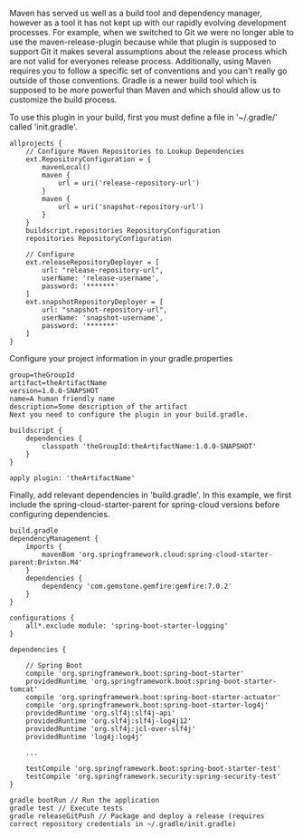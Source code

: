 Maven has served us well as a build tool and dependency manager, however as a tool it has not kept up with our rapidly evolving development processes. For example, when we switched to Git we were no longer able to use the maven-release-plugin because while that plugin is supposed to support Git it makes several assumptions about the release process which are not valid for everyones release process. Additionally, using Maven requires you to follow a specific set of conventions and you can't really go outside of those conventions. Gradle is a newer build tool which is supposed to be more powerful than Maven and which should allow us to customize the build process.

To use this plugin in your build, first you must define a file in '~/.gradle/' called 'init.gradle'.
```
allprojects {
    // Configure Maven Repositories to Lookup Dependencies
    ext.RepositoryConfiguration = {
        mavenLocal()
        maven {
            url = uri('release-repository-url')
        }
        maven {
            url = uri('snapshot-repository-url')
        }
    }
    buildscript.repositories RepositoryConfiguration
    repositories RepositoryConfiguration
  
    // Configure
    ext.releaseRepositoryDeployer = [
        url: "release-repository-url",
        userName: 'release-username',
        password: '*******'
    ]
    ext.snapshotRepositoryDeployer = [
        url: "snapshot-repository-url",
        userName: 'snapshot-username',
        password: '*******'
    ]
}
```
Configure your project information in your gradle.properties
```
group=theGroupId
artifact=theArtifactName
version=1.0.0-SNAPSHOT
name=A human friendly name
description=Some description of the artifact
Next you need to configure the plugin in your build.gradle.
```
```
buildscript {
	dependencies {
		classpath 'theGroupId:theArtifactName:1.0.0-SNAPSHOT'
	}
}

apply plugin: 'theArtifactName'
```
Finally, add relevant dependencies in 'build.gradle'. In this example, we first include the spring-cloud-starter-parent for spring-cloud versions before configuring dependencies.
```
build.gradle
dependencyManagement {
	imports {
		mavenBom 'org.springframework.cloud:spring-cloud-starter-parent:Brixton.M4'
	}
	dependencies {
		dependency 'com.gemstone.gemfire:gemfire:7.0.2'
	}
}

configurations {
	all*.exclude module: 'spring-boot-starter-logging'
}

dependencies {

	// Spring Boot
	compile 'org.springframework.boot:spring-boot-starter'
	providedRuntime 'org.springframework.boot:spring-boot-starter-tomcat'
	compile 'org.springframework.boot:spring-boot-starter-actuator'
	compile 'org.springframework.boot:spring-boot-starter-log4j'
	providedRuntime 'org.slf4j:slf4j-api'
	providedRuntime 'org.slf4j:slf4j-log4j12'
	providedRuntime 'org.slf4j:jcl-over-slf4j'
	providedRuntime 'log4j:log4j'

	...

	testCompile 'org.springframework.boot:spring-boot-starter-test'
	testCompile 'org.springframework.security:spring-security-test'
}
```
```
gradle bootRun // Run the application
gradle test // Execute tests
gradle releaseGitPush // Package and deploy a release (requires correct repository credentials in ~/.gradle/init.gradle)
```